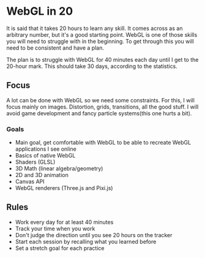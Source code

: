 # WebGL in 20

It is said that it takes 20 hours to learn any skill. It comes across as an arbitrary number, but it's a good starting point. WebGL is one of those skills you will need to struggle with in the beginning. To get through this you will need to be consistent and have a plan.

The plan is to struggle with WebGL for 40 minutes each day until I get to the 20-hour mark.
This should take 30 days, according to the statistics.

## Focus
A lot can be done with WebGL so we need some constraints. For this, I will focus mainly on images. Distortion, grids, transitions, all the good stuff. I will avoid game development and fancy particle systems(this one hurts a bit).

### Goals
- Main goal, get comfortable with WebGL to be able to recreate WebGL applications I see online
- Basics of native WebGL
- Shaders (GLSL)
- 3D Math (linear algebra/geometry)
- 2D and 3D animation 
- Canvas API
- WebGL renderers (Three.js and Pixi.js)

## Rules
- Work every day for at least 40 minutes
- Track your time when you work
- Don't judge the direction until you see 20 hours on the tracker
- Start each session by recalling what you learned before
- Set a stretch goal for each practice
 


